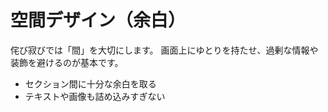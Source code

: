 # 空間デザイン（余白）

侘び寂びでは「間」を大切にします。
画面上にゆとりを持たせ、過剰な情報や装飾を避けるのが基本です。

- セクション間に十分な余白を取る
- テキストや画像も詰め込みすぎない


